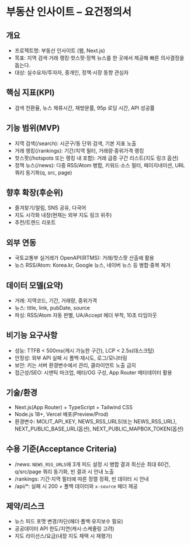 # 부동산 인사이트 – 요건정의서

## 개요
- 프로젝트명: 부동산 인사이트 (웹, Next.js)
- 목표: 지역 검색·거래 랭킹·핫스팟·정책 뉴스를 한 곳에서 제공해 빠른 의사결정을 돕는다.
- 대상: 실수요자/투자자, 중개인, 정책·시장 동향 관심자

## 핵심 지표(KPI)
- 검색 전환율, 뉴스 체류시간, 재방문률, 95p 로딩 시간, API 성공률

## 기능 범위(MVP)
- 지역 검색(/search): 시군구/동 단위 검색, 기본 지표 노출
- 거래 랭킹(/rankings): 기간/지역 필터, 거래량·중위가격 랭킹
- 핫스팟(/hotspots 또는 랭킹 내 포함): 거래 급증 구간 리스트(지도 링크 옵션)
- 정책 뉴스(/news): 다중 RSS/Atom 병합, 키워드·소스 필터, 페이지네이션, URL 쿼리 동기화(q, src, page)

## 향후 확장(후순위)
- 즐겨찾기/알림, SNS 공유, 다국어
- 지도 시각화 내장(현재는 외부 지도 링크 위주)
- 추천/트렌드 리포트

## 외부 연동
- 국토교통부 실거래가 OpenAPI(RTMS): 거래/핫스팟 산출에 활용
- 뉴스 RSS/Atom: Korea.kr, Google 뉴스, 네이버 뉴스 등 병합·중복 제거

## 데이터 모델(요약)
- 거래: 지역코드, 기간, 거래량, 중위가격
- 뉴스: title, link, pubDate, source
- 파싱: RSS/Atom 자동 판별, UA/Accept 헤더 부착, 10초 타임아웃

## 비기능 요구사항
- 성능: TTFB < 500ms(캐시 가능한 구간), LCP < 2.5s(데스크탑)
- 안정성: 외부 API 실패 시 폴백·재시도, 로그/모니터링
- 보안: 키는 서버 환경변수에서 관리, 클라이언트 노출 금지
- 접근성/SEO: 시맨틱 마크업, 메타/OG 구성, App Router 메타데이터 활용

## 기술/환경
- Next.js(App Router) + TypeScript + Tailwind CSS
- Node.js 18+, Vercel 배포(Preview/Prod)
- 환경변수: MOLIT_API_KEY, NEWS_RSS_URLS(또는 NEWS_RSS_URL), NEXT_PUBLIC_BASE_URL(옵션), NEXT_PUBLIC_MAPBOX_TOKEN(옵션)

## 수용 기준(Acceptance Criteria)
- /news: `NEWS_RSS_URLS`에 3개 피드 설정 시 병합 결과 최신순 최대 60건, q/src/page 쿼리 동기화, 빈 결과 시 안내 노출
- /rankings: 기간·지역 필터에 따른 정렬 정확, 빈 데이터 시 안내
- /api/*: 실패 시 200 + 폴백 데이터와 `x-source` 헤더 제공

## 제약/리스크
- 뉴스 피드 포맷 변경/차단(헤더·폴백·유지보수 필요)
- 공공데이터 API 한도/지연(캐시·스케줄링 고려)
- 지도 라이선스/요금(내장 지도 채택 시 재평가)

